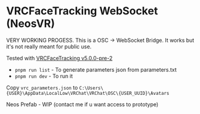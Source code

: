 # VRCFaceTracking WebSocket (NeosVR)

VERY WORKING PROGESS. This is a OSC -> WebSocket Bridge. It works but it's not really meant for public use.

Tested with [VRCFaceTracking v5.0.0-pre-2](https://github.com/regzo2/VRCFaceTracking/releases/tag/v5.0.0-pre-2)

- `pnpm run list` - To generate parameters json from parameters.txt
- `pnpm run dev` - To run it 

Copy `vrc_parameters.json` to `C:\Users\{USER}\AppData\LocalLow\VRChat\VRChat\OSC\{USER_UUID}\Avatars`

Neos Prefab - WIP (contact me if u want access to prototype)
